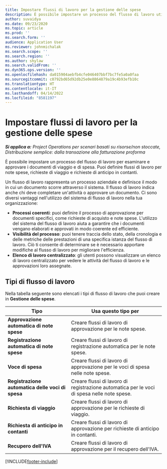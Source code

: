 ```yaml
---
title: Impostare flussi di lavoro per la gestione delle spese
description: È possibile impostare un processo del flusso di lavoro utilizzato per esaminare e approvare i documenti di viaggio e di spesa.
author: suvaidya
ms.date: 09/23/2020
ms.topic: article
ms.prod: ''
ms.search.form: ''
audience: Application User
ms.reviewer: johnmichalak
ms.search.scope: ''
ms.search.region: ''
ms.author: shylaw
ms.search.validFrom: ''
ms.dyn365.ops.version: ''
ms.openlocfilehash: da015904aebfb4cfe046407bbf7bc7fe5a0a0faa
ms.sourcegitcommit: c0792bd65d92db25e0e8864879a19c4b93efb10c
ms.translationtype: HT
ms.contentlocale: it-IT
ms.lasthandoff: 04/14/2022
ms.locfileid: "8581197"
---
```

# <a name="set-up-workflows-for-expense-management"></a>Impostare flussi di lavoro per la gestione delle spese

_**Si applica a:** Project Operations per scenari basati su risorse/non stoccate, Distribuzione semplice: dalla transazione alla fatturazione proforma_

È possibile impostare un processo del flusso di lavoro per esaminare e approvare i documenti di viaggio e di spesa. Puoi definire flussi di lavoro per note spese, richieste di viaggio e richieste di anticipo in contanti.

Un flusso di lavoro rappresenta un processo aziendale e definisce il modo in cui un documento scorre attraverso il sistema. Il flusso di lavoro indica anche chi deve completare un'attività o approvare un documento. Ci sono diversi vantaggi nell'utilizzo del sistema di flusso di lavoro nella tua organizzazione:

- **Processi coerenti**: puoi definire il processo di approvazione per documenti specifici, come richieste di acquisto e note spese. L'utilizzo del sistema del flusso di lavoro aiuta a garantire che i documenti vengano elaborati e approvati in modo coerente ed efficiente.
- **Visibilità del processo**: puoi tenere traccia dello stato, della cronologia e delle metriche delle prestazioni di una specifica istanza del flusso di lavoro. Ciò ti consente di determinare se è necessario apportare modifiche al flusso di lavoro per migliorare l'efficienza.
- **Elenco di lavoro centralizzato**: gli utenti possono visualizzare un elenco di lavoro centralizzato per vedere le attività del flusso di lavoro e le approvazioni loro assegnate. 

## <a name="workflow-types"></a>Tipi di flusso di lavoro

Nella tabella seguente sono elencati i tipi di flusso di lavoro che puoi creare in **Gestione delle spese**.


|              <strong>Tipo</strong>              |                   <strong>Usa questo tipo per</strong>                   |
|-------------------------------------------------|-----------------------------------------------------------------------|
|   <strong>Approvazione automatica di note spese</strong> |            Creare flussi di lavoro di approvazione per le note spese.             |
|  <strong>Registrazione automatica di note spese</strong>   |        Creare flussi di lavoro di registrazione automatica per le note spese.        |
|       <strong>Voce di spesa</strong>        |     Creare flussi di lavoro di approvazione per le voci di spesa nelle note spese.      |
| <strong>Registrazione automatica delle voci di spesa</strong> | Creare flussi di lavoro di registrazione automatica per le voci di spesa nelle note spese. |
|       <strong>Richiesta di viaggio</strong>       |          Creare flussi di lavoro di approvazione per le richieste di viaggio.           |
|      <strong>Richiesta di anticipo in contanti</strong>      |         Creare flussi di lavoro di approvazione per richieste di anticipo in contanti.          |
|        <strong>Recupero dell'IVA</strong>        | Creare flussi di lavoro di approvazione per il recupero dell'IVA.  |


[!INCLUDE[footer-include](../includes/footer-banner.md)]